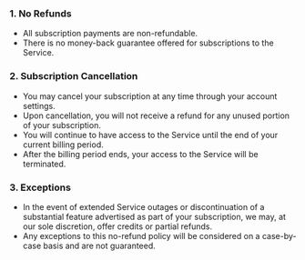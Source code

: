 ### 1. No Refunds

- All subscription payments are non-refundable.
- There is no money-back guarantee offered for subscriptions to the Service.

### 2. Subscription Cancellation

- You may cancel your subscription at any time through your account settings.
- Upon cancellation, you will not receive a refund for any unused portion of your subscription.
- You will continue to have access to the Service until the end of your current billing period.
- After the billing period ends, your access to the Service will be terminated.

### 3. Exceptions

- In the event of extended Service outages or discontinuation of a substantial feature advertised as part of your subscription, we may, at our sole discretion, offer credits or partial refunds.
- Any exceptions to this no-refund policy will be considered on a case-by-case basis and are not guaranteed.
